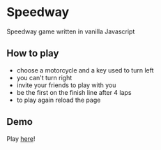 Speedway
========

Speedway game written in vanilla Javascript

How to play
-----------

* choose a motorcycle and a key used to turn left
* you can't turn right
* invite your friends to play with you
* be the first on the finish line after 4 laps
* to play again reload the page

Demo
----

Play [here](https://john-sonz.github.io/speedway/)!
